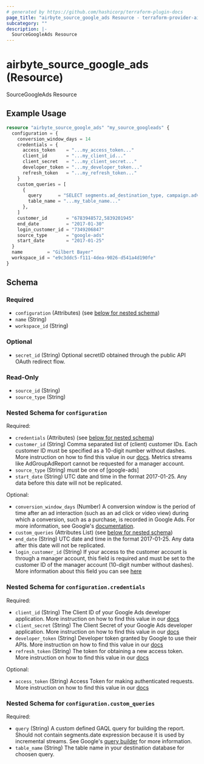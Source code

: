 ```yaml
---
# generated by https://github.com/hashicorp/terraform-plugin-docs
page_title: "airbyte_source_google_ads Resource - terraform-provider-airbyte"
subcategory: ""
description: |-
  SourceGoogleAds Resource
---
```


# airbyte_source_google_ads (Resource)

SourceGoogleAds Resource

## Example Usage

```terraform
resource "airbyte_source_google_ads" "my_source_googleads" {
  configuration = {
    conversion_window_days = 14
    credentials = {
      access_token    = "...my_access_token..."
      client_id       = "...my_client_id..."
      client_secret   = "...my_client_secret..."
      developer_token = "...my_developer_token..."
      refresh_token   = "...my_refresh_token..."
    }
    custom_queries = [
      {
        query      = "SELECT segments.ad_destination_type, campaign.advertising_channel_sub_type FROM campaign WHERE campaign.status = 'PAUSED'"
        table_name = "...my_table_name..."
      },
    ]
    customer_id       = "6783948572,5839201945"
    end_date          = "2017-01-30"
    login_customer_id = "7349206847"
    source_type       = "google-ads"
    start_date        = "2017-01-25"
  }
  name         = "Gilbert Bayer"
  workspace_id = "e9c3ddc5-f111-4dea-9026-d541a4d190fe"
}
```

<!-- schema generated by tfplugindocs -->
## Schema

### Required

- `configuration` (Attributes) (see [below for nested schema](#nestedatt--configuration))
- `name` (String)
- `workspace_id` (String)

### Optional

- `secret_id` (String) Optional secretID obtained through the public API OAuth redirect flow.

### Read-Only

- `source_id` (String)
- `source_type` (String)

<a id="nestedatt--configuration"></a>
### Nested Schema for `configuration`

Required:

- `credentials` (Attributes) (see [below for nested schema](#nestedatt--configuration--credentials))
- `customer_id` (String) Comma separated list of (client) customer IDs. Each customer ID must be specified as a 10-digit number without dashes. More instruction on how to find this value in our <a href="https://docs.airbyte.com/integrations/sources/google-ads#setup-guide">docs</a>. Metrics streams like AdGroupAdReport cannot be requested for a manager account.
- `source_type` (String) must be one of [google-ads]
- `start_date` (String) UTC date and time in the format 2017-01-25. Any data before this date will not be replicated.

Optional:

- `conversion_window_days` (Number) A conversion window is the period of time after an ad interaction (such as an ad click or video view) during which a conversion, such as a purchase, is recorded in Google Ads. For more information, see Google's <a href="https://support.google.com/google-ads/answer/3123169?hl=en">documentation</a>.
- `custom_queries` (Attributes List) (see [below for nested schema](#nestedatt--configuration--custom_queries))
- `end_date` (String) UTC date and time in the format 2017-01-25. Any data after this date will not be replicated.
- `login_customer_id` (String) If your access to the customer account is through a manager account, this field is required and must be set to the customer ID of the manager account (10-digit number without dashes). More information about this field you can see <a href="https://developers.google.com/google-ads/api/docs/concepts/call-structure#cid">here</a>

<a id="nestedatt--configuration--credentials"></a>
### Nested Schema for `configuration.credentials`

Required:

- `client_id` (String) The Client ID of your Google Ads developer application. More instruction on how to find this value in our <a href="https://docs.airbyte.com/integrations/sources/google-ads#setup-guide">docs</a>
- `client_secret` (String) The Client Secret of your Google Ads developer application. More instruction on how to find this value in our <a href="https://docs.airbyte.com/integrations/sources/google-ads#setup-guide">docs</a>
- `developer_token` (String) Developer token granted by Google to use their APIs. More instruction on how to find this value in our <a href="https://docs.airbyte.com/integrations/sources/google-ads#setup-guide">docs</a>
- `refresh_token` (String) The token for obtaining a new access token. More instruction on how to find this value in our <a href="https://docs.airbyte.com/integrations/sources/google-ads#setup-guide">docs</a>

Optional:

- `access_token` (String) Access Token for making authenticated requests. More instruction on how to find this value in our <a href="https://docs.airbyte.com/integrations/sources/google-ads#setup-guide">docs</a>


<a id="nestedatt--configuration--custom_queries"></a>
### Nested Schema for `configuration.custom_queries`

Required:

- `query` (String) A custom defined GAQL query for building the report. Should not contain segments.date expression because it is used by incremental streams. See Google's <a href="https://developers.google.com/google-ads/api/fields/v11/overview_query_builder">query builder</a> for more information.
- `table_name` (String) The table name in your destination database for choosen query.


